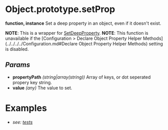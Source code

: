 # Object.prototype.setProp
**function, instance**
Set a deep property in an object, even if it doesn't exist.

**NOTE**: This is a wrapper for [SetDeepProperty](../Static%20Api%20Methods/SetDeepProperty.md).
**NOTE**: This function is unavailable if the [Configuration > Declare Object Property Helper Methods](../../../../Configuration.md#Declare Object Property Helper Methods) setting is disabled.
## *Params*
- **propertyPath** *(string|array(string))* Array of keys, or dot seperated propery key string.
- **value** *(any)* The value to set.
# Examples
- *see: [tests](https://github.com/Meep-Tech/obsidian-metadata-api-plugin/blob/master/tests/function%20Object.prototype.setProp/test.md)*